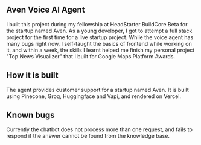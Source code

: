 ## Aven Voice AI Agent

I built this project during my fellowship at HeadStarter BuildCore Beta for the startup named Aven. As a young developer, I got to attempt a full stack project for the first time for a live startup project. While the voice agent has many bugs right now, I self-taught the basics of frontend while working on it, and within a week, the skills I learnt helped me finish my personal project "Top News Visualizer" that I built for Google Maps Platform Awards.

## How it is built

The agent provides customer support for a startup named Aven. It is built using Pinecone, Groq, Huggingface and Vapi, and rendered on Vercel.

## Known bugs

 Currently the chatbot does not process more than one request, and fails to respond if the answer cannot be found from the knowledge base. 
